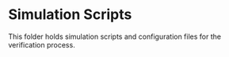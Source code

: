 # Simulation Scripts

This folder holds simulation scripts and configuration files for the verification process.
